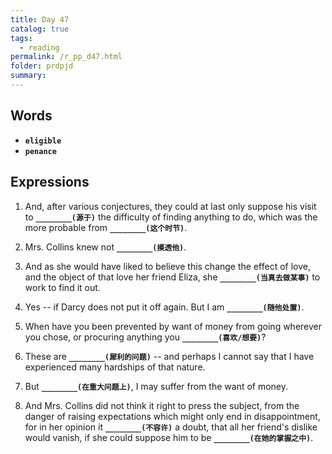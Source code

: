 ```yaml
---
title: Day 47
catalog: true
tags: 
  - reading
permalink: /r_pp_d47.html
folder: prdpjd
summary: 
---
```


## Words

-   <b data-toggle="tooltip" data-original-title="{{site.data.glossary.eligible}}">`eligible`</b>
-   <b data-toggle="tooltip" data-original-title="{{site.data.glossary.penance}}">`penance`</b>


## Expressions

1.  And, after various conjectures, they could at last only suppose his visit to <b data-toggle="tooltip" data-original-title="{{site.data.answers.d47_a}}">`________(源于)`</b> the difficulty of finding anything to do, which was the more probable from <b data-toggle="tooltip" data-original-title="{{site.data.answers.d47_a2}}">`________(这个时节)`</b>.

2.  Mrs. Collins knew not <b data-toggle="tooltip" data-original-title="{{site.data.answers.d47_b}}">`________(摸透他)`</b>.

3.  And as she would have liked to believe this change the effect of love, and the object of that love her friend Eliza, she <b data-toggle="tooltip" data-original-title="{{site.data.answers.d47_c}}">`________(当真去做某事)`</b> to work to find it out.

4.  Yes -- if Darcy does not put it off again. But I am <b data-toggle="tooltip" data-original-title="{{site.data.answers.d47_d}}">`________(随他处置)`</b>.

5.  When have you been prevented by want of money from going wherever you chose, or procuring anything you <b data-toggle="tooltip" data-original-title="{{site.data.answers.d47_e}}">`________(喜欢/想要)`</b>?

6.  These are <b data-toggle="tooltip" data-original-title="{{site.data.answers.d47_f}}">`________(犀利的问题)`</b> -- and perhaps I cannot say that I have experienced many hardships of that nature.

7.  But <b data-toggle="tooltip" data-original-title="{{site.data.answers.d47_g}}">`________(在重大问题上)`</b>, I may suffer from the want of money.

8.  And Mrs. Collins did not think it right to press the subject, from the danger of raising expectations which might only end in disappointment, for in her opinion it <b data-toggle="tooltip" data-original-title="{{site.data.answers.d47_h}}">`________(不容许)`</b> a doubt, that all her friend's dislike would vanish, if she could suppose him to be <b data-toggle="tooltip" data-original-title="{{site.data.answers.d47_h2}}">`________(在她的掌握之中)`</b>.